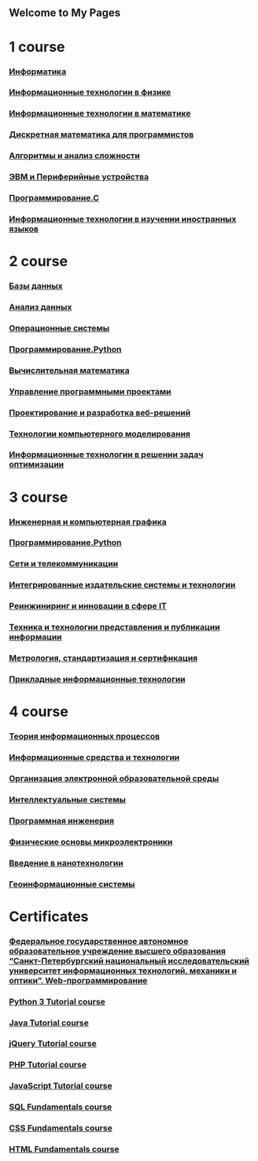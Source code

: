 ## Welcome to My Pages  
# 1 course  
### [Информатика](https://www.dropbox.com/sh/rb5m4r9332r5hit/AACI6TgfKx1NVsD-joyCIiqea?dl=0)  
### [Информационные технологии в физике](https://www.dropbox.com/sh/i3sfstx6wto5rob/AADSlDhdxVYOF_CRUuc-yfxea?dl=0)  
### [Информационные технологии в математике](https://www.dropbox.com/sh/m6yhlurpempek6b/AAACmB8PyMm_79p-87IKia3na?dl=0)  
### [Дискретная математика для программистов](https://www.dropbox.com/sh/59gwc4x77b3s4pw/AADej0_2Yd4KTMgHZo18NTRja?dl=0)  
### [Алгоритмы и анализ сложности](https://www.dropbox.com/sh/8ravo5gy0o89bl3/AACxGICu3L8T1OYRAIJgkR1-a?dl=0)  
### [ЭВМ и Периферийные устройства](https://www.dropbox.com/sh/zevuzz6eim9um1w/AACEHA3td3lXLH7V4EybFlRva?dl=0)  
### [Программирование.С](https://www.dropbox.com/sh/961rikq8mrcudou/AADN0bRu8z5oa9Ao0gYVvJFNa?dl=0)  
### [Информационные технологии в изучении иностранных языков](https://www.dropbox.com/sh/eahn6d1duudm6pz/AACiZ1xTg-TZeeQUSrqo1bPba?dl=0)
# 2 course  
### [Базы данных](https://www.dropbox.com/sh/7cw0al6g9ge4ev0/AADQ1W7LaYJzPrEz1eqNVdCQa?dl=0)  
### [Анализ данных](https://www.dropbox.com/sh/b3cerhwrqqiczq6/AAAqCG0ZvKnUcNz8fTi-Xm1Pa?dl=0)  
### [Операционные системы]()  
### [Программирование.Python](https://www.dropbox.com/sh/z7oo8gafpv0dojv/AAChWtCu166iS8PH2Pp6YtM6a?dl=0)  
### [Вычислительная математика](https://www.dropbox.com/sh/1t8uoxjji9746za/AABiqvPhDQh3x6qtiDvX0F5ua?dl=0)  
### [Управление программными проектами](https://www.dropbox.com/sh/vg5c761xwk8z1b4/AAC8rbtsbXt_5_8HA8HXvUCea?dl=0)  
### [Проектирование и разработка веб-решений](https://docs.google.com/presentation/d/1IBeg40hK_CwRzmUWYlrgRbK3raIFhXOs1wlfE1LAAUM/edit?usp=sharing)  
### [Технологии компьютерного моделирования]()  
### [Информационные технологии в решении задач оптимизации]()  
# 3 course  
### [Инженерная и компьютерная графика](https://www.dropbox.com/sh/bxyzi8kocpnech0/AABd6TB9DAI3zI80fHsYigAra?dl=0)  
### [Программирование.Python]()  
### [Сети и телекоммуникации]()  
### [Интегрированные издательские системы и технологии]()  
### [Реинжиниринг и инновации в сфере IT]()  
### [Техника и технологии представления и публикации информации]()  
### [Метрология, стандартизация и сертификация]()  
### [Прикладные информационные технологии]()  
# 4 course  
### [Теория информационных процессов]()  
### [Информационные средства и технологии]()  
### [Организация электронной образовательной среды]() 
### [Интеллектуальные системы]()  
### [Программная инженерия]()  
### [Физические основы микроэлектроники]()  
### [Введение в нанотехнологии]()  
### [Геоинформационные системы]()  
# Certificates  
### [Федеральное государственное автономное образовательное учреждение высшего образования “Санкт-Петербургский национальный исследовательский университет информационных технологий, механики и оптики”. Web-программирование](https://de.ifmo.ru/certificates/66750a1e957be99a.pdf)  
### [Python 3 Tutorial course](https://www.sololearn.com/Certificate/1073-6170552/pdf/)  
### [Java Tutorial course](https://www.sololearn.com/Certificate/1068-6170552/pdf/)  
### [jQuery Tutorial course](https://www.sololearn.com/Certificate/1082-6170552/pdf/)  
### [PHP Tutorial course](https://www.sololearn.com/Certificate/1059-6170552/pdf/)  
### [JavaScript Tutorial course](https://www.sololearn.com/Certificate/1024-6170552/pdf/)  
### [SQL Fundamentals course](https://www.sololearn.com/Certificate/1060-6170552/pdf/)  
### [CSS Fundamentals course](https://www.sololearn.com/Certificate/1023-6170552/pdf/)  
### [HTML Fundamentals course](https://www.sololearn.com/Certificate/1014-6170552/pdf/)  
